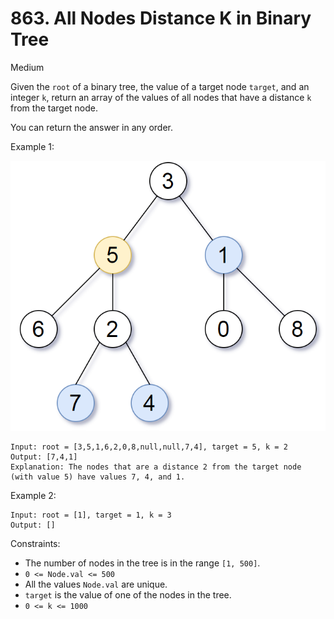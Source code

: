 # 863. All Nodes Distance K in Binary Tree 
     
Medium
     
Given the `root` of a binary tree, the value of a target node `target`, and an integer `k`, 
return an array of the values of all nodes that have a distance `k` from the target node.

You can return the answer in any order.


Example 1:

![ex1](ex1.png)
```
Input: root = [3,5,1,6,2,0,8,null,null,7,4], target = 5, k = 2
Output: [7,4,1]
Explanation: The nodes that are a distance 2 from the target node (with value 5) have values 7, 4, and 1.
```
Example 2:
```
Input: root = [1], target = 1, k = 3
Output: []
```

Constraints:

* The number of nodes in the tree is in the range `[1, 500]`.
* `0 <= Node.val <= 500`
* All the values `Node.val` are unique.
* `target` is the value of one of the nodes in the tree.
* `0 <= k <= 1000`
